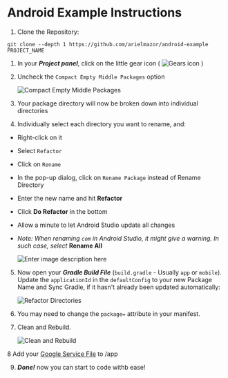 # Android Example Instructions 

1. Clone the Repository:

```
git clone --depth 1 https://github.com/arielmazor/android-example PROJECT_NAME
```

1.  In your _**Project panel**_, click on the little gear icon ( ![Gears icon](https://i.stack.imgur.com/lkezT.png) )
    
2.  Uncheck the `Compact Empty Middle Packages` option
    
    ![Compact Empty Middle Packages](https://i.imgur.com/3j5pzNa.png)
    
3.  Your package directory will now be broken down into individual directories
    
4.  Individually select each directory you want to rename, and:
    

*   Right-click on it
    
*   Select `Refactor`
    
*   Click on `Rename`
    
*   In the pop-up dialog, click on `Rename Package` instead of Rename Directory
    
*   Enter the new name and hit **Refactor**
    
*   Click **Do Refactor** in the bottom
    
*   Allow a minute to let Android Studio update all changes
    
*   _Note: When renaming `com` in Android Studio, it might give a warning. In such case, select_ **Rename All**
    
    ![Enter image description here](https://i.imgur.com/PW9oZll.png)
    

5.  Now open your _**Gradle Build File**_ (`build.gradle` - Usually `app` or `mobile`). Update the `applicationId` in the `defaultConfig` to your new Package Name and Sync Gradle, if it hasn't already been updated automatically:
    
    ![Refactor Directories](https://i.imgur.com/hMx08b7.png)
    
6.  You may need to change the `package=` attribute in your manifest.
    
7.  Clean and Rebuild.
    
    ![Clean and Rebuild](https://i.stack.imgur.com/xBqWu.png)


8 Add your [Google Service File](https://support.google.com/firebase/answer/7015592?hl=en#android&zippy=%2Cin-this-article) to /app

9.  _**Done!**_ now you can start to code withb ease!
